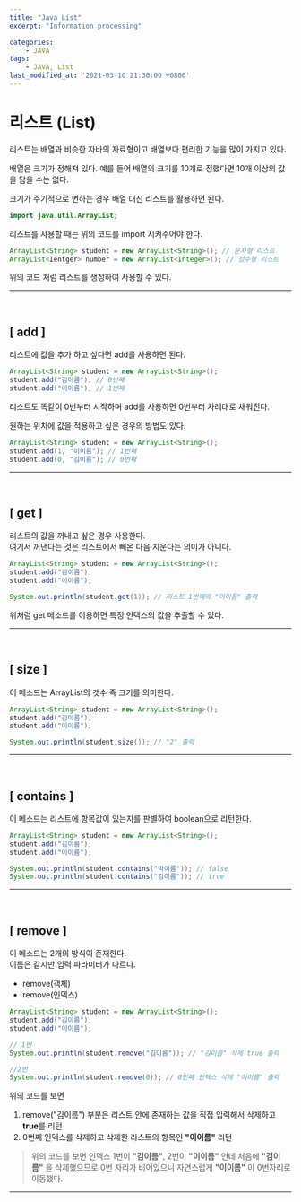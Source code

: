 ```yaml
---
title: "Java List"
excerpt: "Information processing"

categories:
    - JAVA
tags:
    - JAVA, List
last_modified_at: '2021-03-10 21:30:00 +0800'
---
```


# 리스트 (List)

리스트는 배열과 비슷한 자바의 자료형이고 배열보다 편리한 기능을 많이 가지고 있다.

배열은 크기가 정해져 있다. 예를 들어 배열의 크기를 10개로 정했다면 10개 이상의 값을 담을 수는 없다.

크기가 주기적으로 변하는 경우 배열 대신 리스트를 활용하면 된다.

``` java
import java.util.ArrayList;
```
리스트를 사용할 때는 위의 코드를 import 시켜주어야 한다.

```java
ArrayList<String> student = new ArrayList<String>(); // 문자형 리스트
ArrayList<Ientger> number = new ArrayList<Integer>(); // 정수형 리스트
```

위의 코드 처럼 리스트를 생성하여 사용할 수 있다.

---
<br>

## [ add ]

리스트에 값을 추가 하고 싶다면 add를 사용하면 된다.

``` java
ArrayList<String> student = new ArrayList<String>();
student.add("김이름"); // 0번째
student.add("이이름"); // 1번째
```

리스트도 똑같이 0번부터 시작하며 add를 사용하면 0번부터 차례대로 채워진다.

원하는 위치에 값을 적용하고 싶은 경우의 방법도 있다.

``` java
ArrayList<String> student = new ArrayList<String>();
student.add(1, "이이름"); // 1번째
student.add(0, "김이름"); // 0번째
```

---
<br>

## [ get ]

리스트의 값을 꺼내고 싶은 경우 사용한다. <br>
여기서 꺼낸다는 것은 리스트에서 빼온 다음 지운다는 의미가 아니다.

``` java
ArrayList<String> student = new ArrayList<String>();
student.add("김이름");
student.add("이이름");

System.out.println(student.get(1)); // 리스트 1번째의 "이이름" 출력
```

위처럼 get 메소드를 이용하면 특정 인덱스의 값을 추출할 수 있다.

---
<br>

## [ size ]

이 메소드는 ArrayList의 갯수 즉 크기를 의미한다.

``` java
ArrayList<String> student = new ArrayList<String>();
student.add("김이름");
student.add("이이름");

System.out.println(student.size()); // "2" 출력
```

---
<br>

## [ contains ]

이 메소드는 리스트에 항목값이 있는지를 판별하여 boolean으로 리턴한다.

``` java
ArrayList<String> student = new ArrayList<String>();
student.add("김이름");
student.add("이이름");

System.out.println(student.contains("박이름")); // false
System.out.println(student.contains("김이름")); // true
```

---
<br>

## [ remove ]

이 메소드는 2개의 방식이 존재한다. <br>
이름은 같지만 입력 파라미터가 다르다.

* remove(객체)
* remove(인덱스)

``` java
ArrayList<String> student = new ArrayList<String>();
student.add("김이름");
student.add("이이름");

// 1번
System.out.println(student.remove("김이름")); // "김이름" 삭제 true 출력

//2번
System.out.println(student.remove(0)); // 0번째 인덱스 삭제 "이이름" 출력
```

위의 코드를 보면 
1. remove("김이름") 부분은 리스트 안에 존재하는 값을 직접 입력해서 삭제하고 **true**를 리턴
2. 0번째 인덱스를 삭제하고 삭제한 리스트의 항목인 **"이이름"** 리턴

> 위의 코드를 보면 인덱스 1번이 **"김이름"**, 2번이 **"이이름"** 인데 처음에 **"김이름"** 을 삭제했으므로 0번 자리가 비어있으니 자연스럽게 **"이이름"** 이 0번자리로 이동했다.
---